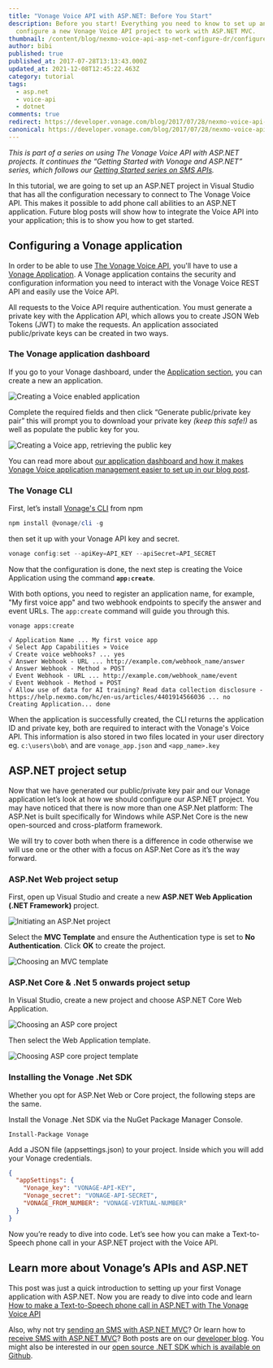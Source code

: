 ```yaml
---
title: "Vonage Voice API with ASP.NET: Before You Start"
description: Before you start! Everything you need to know to set up and
  configure a new Vonage Voice API project to work with ASP.NET MVC.
thumbnail: /content/blog/nexmo-voice-api-asp-net-configure-dr/configure-voice-asp-net.png
author: bibi
published: true
published_at: 2017-07-28T13:13:43.000Z
updated_at: 2021-12-08T12:45:22.463Z
category: tutorial
tags:
  - asp.net
  - voice-api
  - dotnet
comments: true
redirect: https://developer.vonage.com/blog/2017/07/28/nexmo-voice-api-asp-net-configure-dr
canonical: https://developer.vonage.com/blog/2017/07/28/nexmo-voice-api-asp-net-configure-dr
---
```

*This is part of a series on using The Vonage Voice API with ASP.NET projects. It continues the “Getting Started with Vonage and ASP.NET” series, which follows our [Getting Started series on SMS APIs](https://learn.vonage.com/blog/2017/03/23/send-sms-messages-asp-net-mvc-framework-dr/).*

In this tutorial, we are going to set up an ASP.NET project in Visual Studio that has all the configuration necessary to connect to The Vonage Voice API. This makes it possible to add phone call abilities to an ASP.NET application. Future blog posts will show how to integrate the Voice API into your application; this is to show you how to get started.

<sign-up number></sign-up>

## Configuring a Vonage application

In order to be able to use [The Vonage Voice API](https://developer.vonage.com/voice/voice-api/overview), you'll have to use a [Vonage Application](https://developer.vonage.com/application/overview).
A Vonage application contains the security and configuration information you need to interact with the Vonage Voice REST API and easily use the Voice API.

All requests to the Voice API require authentication. You must generate a private key with the Application API, which allows you to create JSON Web Tokens (JWT) to make the requests. An application associated public/private keys can be created in two ways.

### The Vonage application dashboard

If you go to your Vonage dashboard, under the [Application section](https://dashboard.nexmo.com/applications), you can create a new an application.

![Creating a Voice enabled application](/content/blog/vonage-voice-api-with-asp-net-before-you-start/create-voice-application.png)

Complete the required fields and then click “Generate public/private key pair” this will prompt you to download your private key *(keep this safe!)* as well as populate the public key for you.

![Creating a Voice app, retrieving the public key](/content/blog/vonage-voice-api-with-asp-net-before-you-start/create-voice-application-keys.png)

You can read more about [our application dashboard and how it makes Vonage Voice application management easier to set up in our blog post](https://learn.vonage.com/blog/2017/06/29/voice-application-management-easier/).

### The Vonage CLI

First, let’s install [Vonage's CLI](https://github.com/Vonage/vonage-cli) from npm

```powershell
npm install @vonage/cli -g 
```

then set it up with your Vonage API key and secret.

```powershell
vonage config:set --apiKey=API_KEY --apiSecret=API_SECRET
```

Now that the configuration is done, the next step is creating the Voice Application using the command **`app:create`**.

With both options, you need to register an application name, for example, "My first voice app" and two webhook endpoints to specify the answer and event URLs. The `app:create` command will guide you through this.

```
vonage apps:create 

√ Application Name ... My first voice app
√ Select App Capabilities » Voice
√ Create voice webhooks? ... yes
√ Answer Webhook - URL ... http://example.com/webhook_name/answer
√ Answer Webhook - Method » POST
√ Event Webhook - URL ... http://example.com/webhook_name/event
√ Event Webhook - Method » POST
√ Allow use of data for AI training? Read data collection disclosure - https://help.nexmo.com/hc/en-us/articles/4401914566036 ... no
Creating Application... done
```

When the application is successfully created, the CLI returns the application ID and private key, both are required to interact with the Vonage's Voice API. This information is also stored in two files located in your user directory eg. `c:\users\bob\` and are `vonage_app.json` and `<app_name>.key`

## ASP.NET project setup

Now that we have generated our public/private key pair and our Vonage application let’s look at how we should configure our ASP.NET project. You may have noticed that there is now more than one ASP.Net platform: The ASP.Net is built specifically for Windows while ASP.Net Core is the new open-sourced and cross-platform framework. 

We will try to cover both when there is a difference in code otherwise we will use one or the other with a focus on ASP.Net Core as it’s the way forward. 

### ASP.Net Web project setup

First, open up Visual Studio and create a new **ASP.NET Web Application (.NET Framework)** project.

![Initiating an ASP.Net project](/content/blog/nexmo-voice-api-with-asp-net-before-you-start/asp-project.png)

Select the **MVC Template** and ensure the Authentication type is set to **No Authentication**. Click **OK** to create the project.

![Choosing an MVC template](/content/blog/nexmo-voice-api-with-asp-net-before-you-start/mvc-template.png)

### ASP.Net Core & .Net 5 onwards project setup

In Visual Studio, create a new project and choose ASP.NET Core Web Application.

![Choosing an ASP core project](/content/blog/nexmo-voice-api-with-asp-net-before-you-start/aspcore-project.png)

Then select the Web Application template.

![Choosing ASP core project template](/content/blog/nexmo-voice-api-with-asp-net-before-you-start/aspcore-project-template.png)

### Installing the Vonage .Net SDK

Whether you opt for ASP.Net Web or Core project, the following steps are the same. 

Install the Vonage .Net SDK via the NuGet Package Manager Console.

```
Install-Package Vonage
```

Add a JSON file (appsettings.json) to your project. Inside which you will add your Vonage credentials.

```json
{
  "appSettings": {
    "Vonage_key": "VONAGE-API-KEY",
    "Vonage_secret": "VONAGE-API-SECRET",
    "VONAGE_FROM_NUMBER": "VONAGE-VIRTUAL-NUMBER"
  }
}
```

Now you’re ready to dive into code. Let’s see how you can make a Text-to-Speech phone call in your ASP.NET project with the Voice API.

## Learn more about Vonage’s APIs and ASP.NET

This post was just a quick introduction to setting up your first Vonage application with ASP.NET.
Now you are ready to dive into code and learn [How to make a Text-to-Speech phone call in ASP.NET with The Vonage Voice API](https://learn.vonage.com/blog/2017/07/28/text-to-speech-phone-call-dr) 

Also, why not try [sending an SMS with ASP.NET MVC](https://learn.vonage.com/blog/2017/03/23/send-sms-messages-asp-net-mvc-framework-dr/)? Or learn how to [receive SMS with ASP.NET MVC](https://learn.vonage.com/blog/2017/03/31/recieve-sms-messages-with-asp-net-mvc-framework-dr/)? Both posts are on our [developer blog](https://learn.vonage.com/blog/category/developers-2/). You might also be interested in our [open source .NET SDK which is available on Github](https://github.com/Vonage/vonage-dotnet-sdk).
